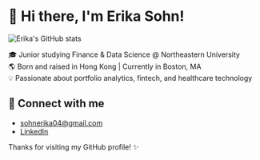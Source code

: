 # 👋 Hi there, I'm Erika Sohn!
![Erika's GitHub stats](https://github-readme-stats.vercel.app/api?username=sohnerika&show_icons=true&theme=default)

🎓 Junior studying Finance & Data Science @ Northeastern University  
🌎 Born and raised in Hong Kong | Currently in Boston, MA  
💡 Passionate about portfolio analytics, fintech, and healthcare technology  

## 🔗 Connect with me
- [sohnerika04@gmail.com](mailto:sohnerika04@gmail.com)
- [LinkedIn](https://www.linkedin.com/in/erika-sohn-770212281)

Thanks for visiting my GitHub profile! ✨
